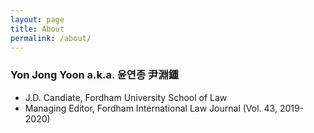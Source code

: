 ```yaml
---
layout: page
title: About
permalink: /about/
---
```


### Yon Jong Yoon a.k.a. 윤연종 尹淵鍾

- J.D. Candiate, Fordham University School of Law
- Managing Editor, Fordham International Law Journal (Vol. 43, 2019-2020)
